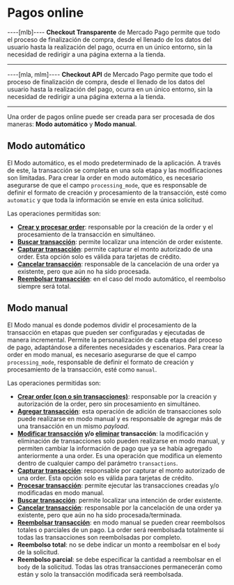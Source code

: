 # Pagos online

----[mlb]----
**Checkout Transparente** de Mercado Pago permite que todo el proceso de finalización de compra, desde el llenado de los datos del usuario hasta la realización del pago, ocurra en un único entorno, sin la necesidad de redirigir a una página externa a la tienda.

------------
----[mla, mlm]----
**Checkout API** de Mercado Pago permite que todo el proceso de finalización de compra, desde el llenado de los datos del usuario hasta la realización del pago, ocurra en un único entorno, sin la necesidad de redirigir a una página externa a la tienda.

------------
Una order de pagos online puede ser creada para ser procesada de dos maneras: **Modo automático** y **Modo manual**.

## Modo automático

El Modo automático, es el modo predeterminado de la aplicación. A través de este, la transacción se completa en una sola etapa y las modificaciones son limitadas. Para crear la order en modo automático, es necesario asegurarse de que el campo `processing_mode`, que es responsable de definir el formato de creación y procesamiento de la transacción, esté como `automatic` y que toda la información se envíe en esta única solicitud. 

Las operaciones permitidas son:

- [**Crear y procesar order**](/development/es/reference/order/online-payments/create/post): responsable por la creación de la order y el procesamiento de la transacción en simultáneo.
- [**Buscar transacción**](/development/es/reference/order/online-payments/get-order/get): permite localizar una intención de order existente.
- [**Capturar transacción**](/development/es/reference/order/online-payments/capture/post): permite capturar el monto autorizado de una order. Esta opción solo es válida para tarjetas de crédito.
- [**Cancelar transacción**](/development/es/reference/order/online-payments/cancel-order/post): responsable de la cancelación de una order ya existente, pero que aún no ha sido procesada.
- [**Reembolsar transacción**](/development/es/reference/order/online-payments/refund/post): en el caso del modo automático, el reembolso siempre será total.

## Modo manual

El Modo manual es donde podemos dividir el procesamiento de la transacción en etapas que pueden ser configuradas y ejecutadas de manera incremental. Permite la personalización de cada etapa del proceso de pago, adaptándose a diferentes necesidades y escenarios. Para crear la order en modo manual, es necesario asegurarse de que el campo `processing_mode`, responsable de definir el formato de creación y procesamiento de la transacción, esté como `manual`.

Las operaciones permitidas son:

- [**Crear order (con o sin transacciones)**](/development/es/reference/order/online-payments/create/post): responsable por la creación y autorización de la order, pero sin procesamiento en simultáneo.
- [**Agregar transacción**](/development/es/reference/order/online-payments/add-transaction/post): esta operación de adición de transacciones solo puede realizarse en modo manual y es responsable de agregar más de una transacción en un mismo _payload_.
- **[Modificar transacción](/development/es/reference/order/online-payments/update-transaction/patch) y/o [eliminar](/development/es/reference/order/online-payments/delete-transaction/delete) transacción**: la modificación y eliminación de transacciones solo pueden realizarse en modo manual, y permiten cambiar la información de pago que ya se había agregado anteriormente a una order. Es una operación que modifica un elemento dentro de cualquier campo del parámetro `transactions`.
- [**Capturar transacción**](/development/es/reference/order/online-payments/capture/post): responsable por capturar el monto autorizado de una order. Esta opción solo es válida para tarjetas de crédito.
- [**Procesar transacción**](/development/es/reference/order/online/process-order/post): permite ejecutar las transacciones creadas y/o modificadas en modo manual.
- [**Buscar transacción**](/development/es/reference/order/online-payments/get-order/get): permite localizar una intención de order existente.
- [**Cancelar transacción**](/development/es/reference/order/online-payments/cancel-order/post): responsable por la cancelación de una order ya existente, pero que aún no ha sido procesada/terminada.
- [**Reembolsar transacción**](/development/es/reference/order/online-payments/refund/post): en modo manual se pueden crear reembolsos totales o parciales de un pago. La order será reembolsada totalmente si todas las transacciones son reembolsadas por completo.
 - **Reembolso total**: no se debe indicar un monto a reembolsar en el `body` de la solicitud.
 - **Reembolso parcial**: se debe especificar la cantidad a reembolsar en el `body` de la solicitud. Todas las otras transacciones permanecerán como están y solo la transacción modificada será reembolsada.